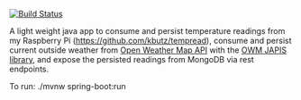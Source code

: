 [![Build Status](https://travis-ci.org/kbutz/temperature-log-java.svg?branch=master)](https://travis-ci.org/kbutz/temperature-log-java)

A light weight java app to consume and persist temperature readings from my Raspberry Pi (<a href="https://github.com/kbutz/tempread">https://github.com/kbutz/tempread</a>), consume and persist current outside weather from <a href="https://openweathermap.org/api">Open Weather Map API</a> with the <a href="https://bitbucket.org/aksinghnet/owm-japis">OWM JAPIS library</a>, and expose the persisted readings from MongoDB via rest endpoints.

To run: ./mvnw spring-boot:run
